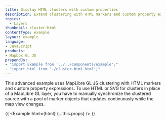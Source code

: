 ```yaml
---
title: Display HTML clusters with custom properties
description: Extend clustering with HTML markers and custom property expressions. 
topics:
  - Layers
thumbnail: cluster-html
contentType: example
layout: example
language:
- JavaScript
products:
- Mapbox GL JS
prependJs:
- "import Example from '../../components/example';"
- "import html from './cluster-html.html';"
---
```


This advanced example uses MapLibre GL JS clustering with HTML markers and custom property expressions. To use HTML or SVG for clusters in place of a MapLibre GL layer, you have to manually synchronize the clustered source with a pool of marker objects that updates continuously while the map view changes.

{{ <Example html={html} {...this.props} /> }}
